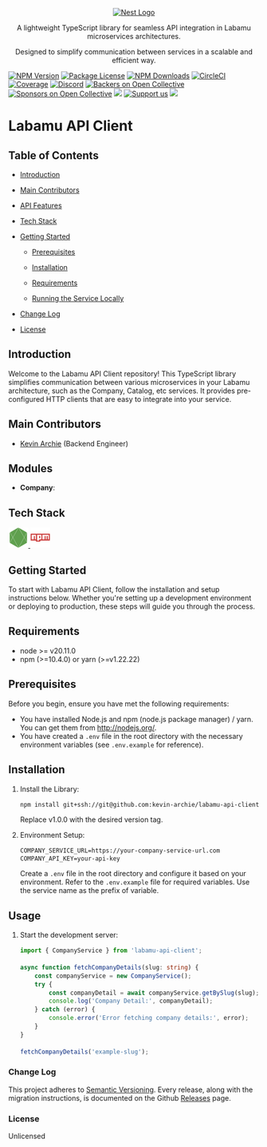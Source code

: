 <p align="center">
  <a href="https://github.com/kevin-archie/labamu-api-client.git" target="blank"><img src="https://miro.medium.com/v2/resize:fit:1000/1*uWouYRveA4Gbc1s8oNcWgg.png" width="200" alt="Nest Logo" /></a>
</p>

[circleci-image]: https://img.shields.io/circleci/build/github/nestjs/nest/master?token=abc123def456
[circleci-url]: https://circleci.com/gh/nestjs/nest

  <p align="center">A lightweight TypeScript library for seamless API integration in Labamu microservices architectures.</p>
<p align="center">Designed to simplify communication between services in a scalable and efficient way.</p>
<a href="https://www.npmjs.com/~nestjscore" target="_blank"><img src="https://img.shields.io/npm/v/@nestjs/core.svg" alt="NPM Version" /></a>
<a href="https://www.npmjs.com/~nestjscore" target="_blank"><img src="https://img.shields.io/npm/l/@nestjs/core.svg" alt="Package License" /></a>
<a href="https://www.npmjs.com/~nestjscore" target="_blank"><img src="https://img.shields.io/npm/dm/@nestjs/common.svg" alt="NPM Downloads" /></a>
<a href="https://circleci.com/gh/nestjs/nest" target="_blank"><img src="https://img.shields.io/circleci/build/github/nestjs/nest/master" alt="CircleCI" /></a>
<a href="https://coveralls.io/github/nestjs/nest?branch=master" target="_blank"><img src="https://coveralls.io/repos/github/nestjs/nest/badge.svg?branch=master#9" alt="Coverage" /></a>
<a href="https://discord.gg/G7Qnnhy" target="_blank"><img src="https://img.shields.io/badge/discord-online-brightgreen.svg" alt="Discord"/></a>
<a href="https://opencollective.com/nest#backer" target="_blank"><img src="https://opencollective.com/nest/backers/badge.svg" alt="Backers on Open Collective" /></a>
<a href="https://opencollective.com/nest#sponsor" target="_blank"><img src="https://opencollective.com/nest/sponsors/badge.svg" alt="Sponsors on Open Collective" /></a>
  <a href="https://paypal.me/kamilmysliwiec" target="_blank"><img src="https://img.shields.io/badge/Donate-PayPal-ff3f59.svg"/></a>
    <a href="https://opencollective.com/nest#sponsor"  target="_blank"><img src="https://img.shields.io/badge/Support%20us-Open%20Collective-41B883.svg" alt="Support us"></a>
  <a href="https://twitter.com/nestframework" target="_blank"><img src="https://img.shields.io/twitter/follow/nestframework.svg?style=social&label=Follow"></a>
</p>
  <!--[![Backers on Open Collective](https://opencollective.com/nest/backers/badge.svg)](https://opencollective.com/nest#backer)
  [![Sponsors on Open Collective](https://opencollective.com/nest/sponsors/badge.svg)](https://opencollective.com/nest#sponsor)-->

# Labamu API Client


## Table of Contents

- [Introduction](#introduction)

- [Main Contributors](#main-contributors)

- [API Features](#api-features)

- [Tech Stack](#tech-stack)

- [Getting Started](#getting-started)

    - [Prerequisites](#prerequisites)

    - [Installation](#installation)

    - [Requirements](#requirements)

    - [Running the Service Locally](#running-the-service-locally)

- [Change Log](#change-log)

- [License](#license)


## Introduction
Welcome to the Labamu API Client repository! This TypeScript library simplifies communication between various microservices in your Labamu architecture, such as the Company, Catalog, etc services. It provides pre-configured HTTP clients that are easy to integrate into your service.


## Main Contributors

- [Kevin Archie](https://github.com/archie-ce) (Backend Engineer)


## Modules

- **Company**:


## Tech Stack

<a href="https://nodejs.org" target="_blank" rel="noreferrer"> <img src="https://raw.githubusercontent.com/devicons/devicon/master/icons/nodejs/nodejs-plain.svg" alt="nodejs" width="40" height="40"/> </a>
<a href="https://www.npmjs.com" target="_blank" rel="noreferrer"> <img src="https://raw.githubusercontent.com/devicons/devicon/master/icons/npm/npm-original-wordmark.svg" alt="nodejs" width="40" height="40"/> </a>

## Getting Started

To start with Labamu API Client, follow the installation and setup instructions below. Whether you're setting up a development environment or deploying to production, these steps will guide you through the process.

## Requirements

- node >= v20.11.0
- npm (>=10.4.0) or yarn (>=v1.22.22)

## Prerequisites

Before you begin, ensure you have met the following requirements:

- You have installed Node.js and npm (node.js package manager) / yarn. You can get them from http://nodejs.org/.
- You have created a `.env` file in the root directory with the necessary environment variables (see `.env.example` for reference).

## Installation

1. Install the Library:
    ```bash
    npm install git+ssh://git@github.com:kevin-archie/labamu-api-client.git#v1.0.0
    ```
   Replace v1.0.0 with the desired version tag.

2. Environment Setup:
    ```env
    COMPANY_SERVICE_URL=https://your-company-service-url.com
    COMPANY_API_KEY=your-api-key
    ```
   Create a `.env` file in the root directory and configure it based on your environment. Refer to the `.env.example` file for required variables.
   Use the service name as the prefix of variable.

## Usage

1. Start the development server:
    ```typescript
    import { CompanyService } from 'labamu-api-client';

    async function fetchCompanyDetails(slug: string) {
        const companyService = new CompanyService();
        try {
            const companyDetail = await companyService.getBySlug(slug);
            console.log('Company Detail:', companyDetail);
        } catch (error) {
            console.error('Error fetching company details:', error);
        }
    }
    
    fetchCompanyDetails('example-slug');
    ```

### Change Log

This project adheres to [Semantic Versioning](http://semver.org/).
Every release, along with the migration instructions, is documented on the Github [Releases](https://github.com/kevin-archie/labamu-api-client/releases) page.

### License
Unlicensed